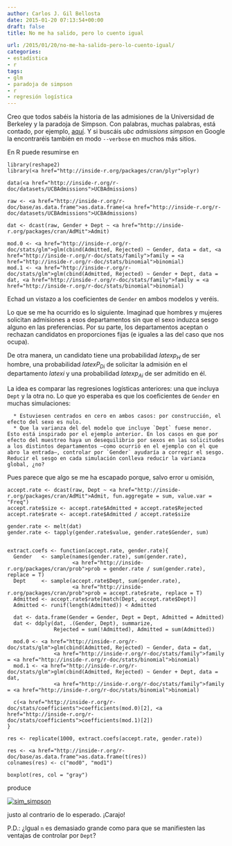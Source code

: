 ```yaml
---
author: Carlos J. Gil Bellosta
date: 2015-01-20 07:13:54+00:00
draft: false
title: No me ha salido, pero lo cuento igual

url: /2015/01/20/no-me-ha-salido-pero-lo-cuento-igual/
categories:
- estadística
- r
tags:
- glm
- paradoja de simpson
- r
- regresión logística
---
```


Creo que todos sabéis la historia de las admisiones de la Universidad de Berkeley y la paradoja de Simpson. Con palabras, muchas palabras, está contado, por ejemplo, [aquí](https://matloff.wordpress.com/2014/04/21/simpsons-paradox-is-back/). Y si buscáis _ubc admissions simpson_ en Google la encontraréis también en modo `--verbose` en muchos más sitios.

En R puede resumirse en



    library(reshape2)
    library(<a href="http://inside-r.org/packages/cran/plyr">plyr)

    data(<a href="http://inside-r.org/r-doc/datasets/UCBAdmissions">UCBAdmissions)

    raw <- <a href="http://inside-r.org/r-doc/base/as.data.frame">as.data.frame(<a href="http://inside-r.org/r-doc/datasets/UCBAdmissions">UCBAdmissions)

    dat <- dcast(raw, Gender + Dept ~ <a href="http://inside-r.org/packages/cran/AdMit">Admit)

    mod.0 <- <a href="http://inside-r.org/r-doc/stats/glm">glm(cbind(Admitted, Rejected) ~ Gender, data = dat, <a href="http://inside-r.org/r-doc/stats/family">family = <a href="http://inside-r.org/r-doc/stats/binomial">binomial)
    mod.1 <- <a href="http://inside-r.org/r-doc/stats/glm">glm(cbind(Admitted, Rejected) ~ Gender + Dept, data = dat, <a href="http://inside-r.org/r-doc/stats/family">family = <a href="http://inside-r.org/r-doc/stats/binomial">binomial)



Echad un vistazo a los coeficientes de `Gender` en ambos modelos y veréis.

Lo que se me ha ocurrido es lo siguiente. Imaginad que hombres y mujeres solicitan admisiones a esos departamentos sin que el sexo induzca sesgo alguno en las preferencias. Por su parte, los departamentos aceptan o rechazan candidatos en proporciones fijas (e iguales a las del caso que nos ocupa).

De otra manera, un candidato tiene una probabilidad $latex p_H$ de ser hombre, una probabilidad $latex P_{Di}$ de solicitar la admisión en el departamento $latex i$ y una probabilidad $latex p_{Ai}$ de ser admitido en él.

La idea es comparar las regresiones logísticas anteriores: una que incluya `Dept` y la otra no. Lo que yo esperaba es que los coeficientes de `Gender` en muchas simulaciones:




	  * Estuviesen centrados en cero en ambos casos: por construcción, el efecto del sexo es nulo.
	  * Que la varianza del del modelo que incluye `Dept` fuese menor. Esto está inspirado por el ejemplo anterior. En los casos en que por efecto del muestreo haya un desequilibrio por sexos en las solicitudes a los distintos departamentos —como ocurrió en el ejemplo con el que abro la entrada—, controlar por `Gender` ayudaría a corregir el sesgo. Reducir el sesgo en cada simulación conlleva reducir la varianza global, ¿no?


Pues parece que algo se me ha escapado porque, salvo error u omisión,



    accept.rate <- dcast(raw, Dept ~ <a href="http://inside-r.org/packages/cran/AdMit">Admit, fun.aggregate = sum, value.var = "Freq")
    accept.rate$size <- accept.rate$Admitted + accept.rate$Rejected
    accept.rate$rate <- accept.rate$Admitted / accept.rate$size

    gender.rate <- melt(dat)
    gender.rate <- tapply(gender.rate$value, gender.rate$Gender, sum)


    extract.coefs <- function(accept.rate, gender.rate){
      Gender   <- sample(names(gender.rate), sum(gender.rate),
                         <a href="http://inside-r.org/packages/cran/prob">prob = gender.rate / sum(gender.rate), replace = T)
      Dept     <- sample(accept.rate$Dept, sum(gender.rate),
                         <a href="http://inside-r.org/packages/cran/prob">prob = accept.rate$rate, replace = T)
      Admitted <- accept.rate$rate[match(Dept, accept.rate$Dept)]
      Admitted <- runif(length(Admitted)) < Admitted

      dat <- data.frame(Gender = Gender, Dept = Dept, Admitted = Admitted)
      dat <- ddply(dat, .(Gender, Dept), summarize,
                   Rejected = sum(!Admitted), Admitted = sum(Admitted))

      mod.0 <- <a href="http://inside-r.org/r-doc/stats/glm">glm(cbind(Admitted, Rejected) ~ Gender, data = dat,
                   <a href="http://inside-r.org/r-doc/stats/family">family = <a href="http://inside-r.org/r-doc/stats/binomial">binomial)
      mod.1 <- <a href="http://inside-r.org/r-doc/stats/glm">glm(cbind(Admitted, Rejected) ~ Gender + Dept, data = dat,
                   <a href="http://inside-r.org/r-doc/stats/family">family = <a href="http://inside-r.org/r-doc/stats/binomial">binomial)

      c(<a href="http://inside-r.org/r-doc/stats/coefficients">coefficients(mod.0)[2], <a href="http://inside-r.org/r-doc/stats/coefficients">coefficients(mod.1)[2])
    }

    res <- replicate(1000, extract.coefs(accept.rate, gender.rate))

    res <- <a href="http://inside-r.org/r-doc/base/as.data.frame">as.data.frame(t(res))
    colnames(res) <- c("mod0", "mod1")

    boxplot(res, col = "gray")



produce

[![sim_simpson](/wp-uploads/2015/01/sim_simpson.png)
](/wp-uploads/2015/01/sim_simpson.png)

justo al contrario de lo esperado. ¡Carajo!

P.D.: ¿Igual `n` es demasiado grande como para que se manifiesten las ventajas de controlar por `Dept`?
